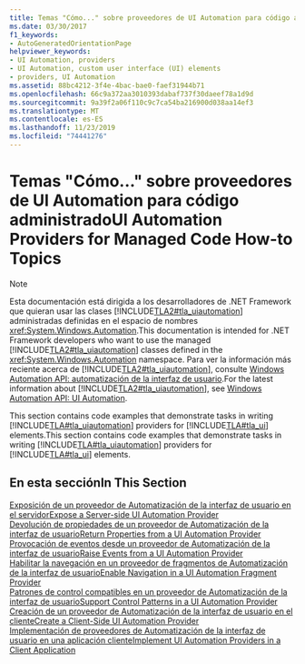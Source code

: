 ```yaml
---
title: Temas "Cómo..." sobre proveedores de UI Automation para código administrado
ms.date: 03/30/2017
f1_keywords:
- AutoGeneratedOrientationPage
helpviewer_keywords:
- UI Automation, providers
- UI Automation, custom user interface (UI) elements
- providers, UI Automation
ms.assetid: 88bc4212-3f4e-4bac-bae0-faef31944b71
ms.openlocfilehash: 66c9a372aa3010393dabaf737f30daeef78a1d9d
ms.sourcegitcommit: 9a39f2a06f110c9c7ca54ba216900d038aa14ef3
ms.translationtype: MT
ms.contentlocale: es-ES
ms.lasthandoff: 11/23/2019
ms.locfileid: "74441276"
---
```

# <a name="ui-automation-providers-for-managed-code-how-to-topics"></a><span data-ttu-id="781fc-102">Temas "Cómo..." sobre proveedores de UI Automation para código administrado</span><span class="sxs-lookup"><span data-stu-id="781fc-102">UI Automation Providers for Managed Code How-to Topics</span></span>
> [!NOTE]
> <span data-ttu-id="781fc-103">Esta documentación está dirigida a los desarrolladores de .NET Framework que quieran usar las clases [!INCLUDE[TLA2#tla_uiautomation](../../../includes/tla2sharptla-uiautomation-md.md)] administradas definidas en el espacio de nombres <xref:System.Windows.Automation>.</span><span class="sxs-lookup"><span data-stu-id="781fc-103">This documentation is intended for .NET Framework developers who want to use the managed [!INCLUDE[TLA2#tla_uiautomation](../../../includes/tla2sharptla-uiautomation-md.md)] classes defined in the <xref:System.Windows.Automation> namespace.</span></span> <span data-ttu-id="781fc-104">Para ver la información más reciente acerca de [!INCLUDE[TLA2#tla_uiautomation](../../../includes/tla2sharptla-uiautomation-md.md)], consulte [Windows Automation API: automatización de la interfaz de usuario](/windows/win32/winauto/entry-uiauto-win32).</span><span class="sxs-lookup"><span data-stu-id="781fc-104">For the latest information about [!INCLUDE[TLA2#tla_uiautomation](../../../includes/tla2sharptla-uiautomation-md.md)], see [Windows Automation API: UI Automation](/windows/win32/winauto/entry-uiauto-win32).</span></span>  
  
 <span data-ttu-id="781fc-105">This section contains code examples that demonstrate tasks in writing [!INCLUDE[TLA#tla_uiautomation](../../../includes/tlasharptla-uiautomation-md.md)] providers for [!INCLUDE[TLA#tla_ui](../../../includes/tlasharptla-ui-md.md)] elements.</span><span class="sxs-lookup"><span data-stu-id="781fc-105">This section contains code examples that demonstrate tasks in writing [!INCLUDE[TLA#tla_uiautomation](../../../includes/tlasharptla-uiautomation-md.md)] providers for [!INCLUDE[TLA#tla_ui](../../../includes/tlasharptla-ui-md.md)] elements.</span></span>  
  
## <a name="in-this-section"></a><span data-ttu-id="781fc-106">En esta sección</span><span class="sxs-lookup"><span data-stu-id="781fc-106">In This Section</span></span>  
 [<span data-ttu-id="781fc-107">Exposición de un proveedor de Automatización de la interfaz de usuario en el servidor</span><span class="sxs-lookup"><span data-stu-id="781fc-107">Expose a Server-side UI Automation Provider</span></span>](expose-a-server-side-ui-automation-provider.md)  
 [<span data-ttu-id="781fc-108">Devolución de propiedades de un proveedor de Automatización de la interfaz de usuario</span><span class="sxs-lookup"><span data-stu-id="781fc-108">Return Properties from a UI Automation Provider</span></span>](return-properties-from-a-ui-automation-provider.md)  
 [<span data-ttu-id="781fc-109">Provocación de eventos desde un proveedor de Automatización de la interfaz de usuario</span><span class="sxs-lookup"><span data-stu-id="781fc-109">Raise Events from a UI Automation Provider</span></span>](raise-events-from-a-ui-automation-provider.md)  
 [<span data-ttu-id="781fc-110">Habilitar la navegación en un proveedor de fragmentos de Automatización de la interfaz de usuario</span><span class="sxs-lookup"><span data-stu-id="781fc-110">Enable Navigation in a UI Automation Fragment Provider</span></span>](enable-navigation-in-a-ui-automation-fragment-provider.md)  
 [<span data-ttu-id="781fc-111">Patrones de control compatibles en un proveedor de Automatización de la interfaz de usuario</span><span class="sxs-lookup"><span data-stu-id="781fc-111">Support Control Patterns in a UI Automation Provider</span></span>](support-control-patterns-in-a-ui-automation-provider.md)  
 [<span data-ttu-id="781fc-112">Creación de un proveedor de Automatización de la interfaz de usuario en el cliente</span><span class="sxs-lookup"><span data-stu-id="781fc-112">Create a Client-Side UI Automation Provider</span></span>](create-a-client-side-ui-automation-provider.md)  
 [<span data-ttu-id="781fc-113">Implementación de proveedores de Automatización de la interfaz de usuario en una aplicación cliente</span><span class="sxs-lookup"><span data-stu-id="781fc-113">Implement UI Automation Providers in a Client Application</span></span>](implement-ui-automation-providers-in-a-client-application.md)
